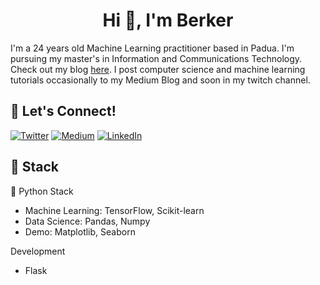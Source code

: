 <h1 align="center">Hi 👋, I'm Berker</h1>


I'm a 24 years old Machine Learning practitioner based in Padua. I'm pursuing my master's in Information and Communications Technology. Check out my blog [here](https://medium.com/@Berkersenol13). I post computer science and machine learning tutorials occasionally to my Medium Blog and soon in my twitch channel.


## 🔗 Let's Connect!
<a href="https://twitter.com/berker_senol" target="_blank"><img alt="Twitter" src="https://img.shields.io/badge/twitter-%231DA1F2.svg?&style=for-the-badge&logo=twitter&logoColor=white" /></a>
<a href="https://medium.com/@Berkersenol13" target="_blank"><img alt="Medium" src="https://img.shields.io/badge/medium-%2312100E.svg?&style=for-the-badge&logo=medium&logoColor=white" /></a>
<a href="https://www.linkedin.com/in/berker-%C5%9Fenol-1b6b68213/" target="_blank"><img alt="LinkedIn" src="https://img.shields.io/badge/linkedin-%230077B5.svg?&style=for-the-badge&logo=linkedin&logoColor=white" /></a>

## 🔨 Stack 

🐍 Python Stack
- Machine Learning: TensorFlow, Scikit-learn
- Data Science: Pandas, Numpy
- Demo: Matplotlib, Seaborn

Development
- Flask
<!--
**berkersenol/berkersenol** is a ✨ _special_ ✨ repository because its `README.md` (this file) appears on your GitHub profile.
